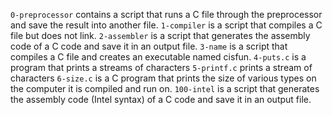 `0-preprocessor` contains a script that runs a C file through the preprocessor and save the result into another file.
`1-compiler` is a script that compiles a C file but does not link.
`2-assembler` is a script that generates the assembly code of a C code and save it in an output file.
`3-name` is a script that compiles a C file and creates an executable named cisfun.
`4-puts.c` is a program that prints a streams of characters
`5-printf.c` prints a stream of characters
`6-size.c` is a C program that prints the size of various types on the computer it is compiled and run on.
`100-intel` is a script that generates the assembly code (Intel syntax) of a C code and save it in an output file.
